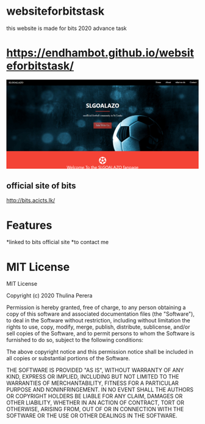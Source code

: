 # websiteforbitstask
this website is made for bits 2020 advance task

# https://endhambot.github.io/websiteforbitstask/

![](img/website.png)

## official site of bits
http://bits.acicts.lk/

# Features

*linked to bits official site
*to contact me

# MIT License

MIT License

Copyright (c) 2020 Thulina Perera

Permission is hereby granted, free of charge, to any person obtaining a copy
of this software and associated documentation files (the "Software"), to deal
in the Software without restriction, including without limitation the rights
to use, copy, modify, merge, publish, distribute, sublicense, and/or sell
copies of the Software, and to permit persons to whom the Software is
furnished to do so, subject to the following conditions:

The above copyright notice and this permission notice shall be included in all
copies or substantial portions of the Software.

THE SOFTWARE IS PROVIDED "AS IS", WITHOUT WARRANTY OF ANY KIND, EXPRESS OR
IMPLIED, INCLUDING BUT NOT LIMITED TO THE WARRANTIES OF MERCHANTABILITY,
FITNESS FOR A PARTICULAR PURPOSE AND NONINFRINGEMENT. IN NO EVENT SHALL THE
AUTHORS OR COPYRIGHT HOLDERS BE LIABLE FOR ANY CLAIM, DAMAGES OR OTHER
LIABILITY, WHETHER IN AN ACTION OF CONTRACT, TORT OR OTHERWISE, ARISING FROM,
OUT OF OR IN CONNECTION WITH THE SOFTWARE OR THE USE OR OTHER DEALINGS IN THE
SOFTWARE.
